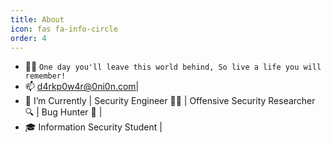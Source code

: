 ```yaml
---
title: About
icon: fas fa-info-circle
order: 4
---
```


-  🐱‍💻 `One day you'll leave this world behind, So live a life you will remember!`
-  📫 d4rkp0w4r@0ni0n.com|
-  🌱 I’m Currently | Security Engineer 👨‍💻 | Offensive Security Researcher 🔍 |  Bug Hunter 🐞 |
-  🎓 Information Security Student |
